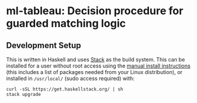 ml-tableau: Decision procedure for guarded matching logic
=========================================================


Development Setup
-----------------

This is written in Haskell and uses [Stack] as the build system. This can
be installed for a user without root access using the [manual install
instructions][st manual] (this includes a list of packages needed from your
Linux distribution), or installed in `/usr/local/` (sudo access required)
with:

    curl -sSL https://get.haskellstack.org/ | sh
    stack upgrade


<!-------------------------------------------------------------------->
[stack]: https://docs.haskellstack.org/en/stable/README/
[st manual]: https://docs.haskellstack.org/en/stable/install_and_upgrade/#linux
